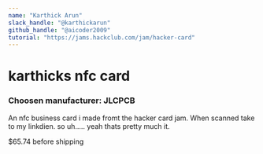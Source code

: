 ```yaml
---
name: "Karthick Arun"
slack_handle: "@karthickarun"
github_handle: "@aicoder2009"
tutorial: "https://jams.hackclub.com/jam/hacker-card"
---
```


# karthicks nfc card
### Choosen manufacturer: JLCPCB
<!-- Describe your board in 2-3 sentences. What are you making? What will it do? -->
An nfc business card i made fromt the hacker card jam. When scanned take to my linkdien. so uh..... yeah thats pretty much it.
<!-- How much is it going to cost? -->
$65.74 before shipping
<!-- Tell us a little bit about your design process. What were some challenges? What helped? ***Totally optional*** -->

